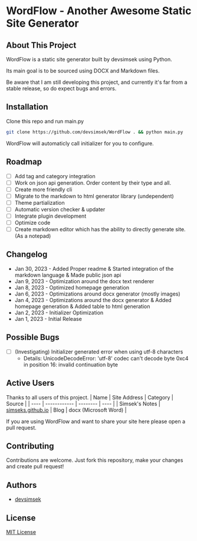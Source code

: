 # WordFlow - Another Awesome Static Site Generator

## About This Project

WordFlow is a static site generator built by devsimsek using Python.

Its main goal is to be sourced using DOCX and Markdown files.

Be aware that I am still developing this project, and currently it's far from a stable release, so do expect bugs and
errors.

## Installation

Clone this repo and run main.py

```sh
git clone https://github.com/devsimsek/WordFlow . && python main.py
```

WordFlow will automaticly call initializer for you to configure.

## Roadmap

* [ ] Add tag and category integration
* [ ] Work on json api generation. Order content by their type and all.
* [ ] Create more friendly cli
* [ ] Migrate to the markdown to html generator library (undependent)
* [ ] Theme partialization
* [ ] Automatic version checker & updater
* [ ] Integrate plugin development
* [ ] Optimize code
* [ ] Create markdown editor which has the ability to directly generate site. (As a notepad)

## Changelog

* Jan 30, 2023 - Added Proper readme & Started integration of the markdown language & Made public json api
* Jan 9, 2023 - Optimization around the docx text renderer
* Jan 8, 2023 - Optimized homepage generation
* Jan 6, 2023 - Optimizations around docx generator (mostly images)
* Jan 4, 2023 - Optimizations around the docx generator & Added homepage generation & Added table to html generation
* Jan 2, 2023 - Initializer Optimization
* Jan 1, 2023 - Initial Release

## Possible Bugs

- [ ] (Investigating) Initializer generated error when using utf-8 characters
    - Details: UnicodeDecodeError: 'utf-8' codec can't decode byte 0xc4 in position 16: invalid continuation byte

## Active Users

Thanks to all users of this project.
| Name | Site Address | Category | Source |
| ---- | ------------ | -------- | ---- |
| Simsek's Notes | [simseks.github.io](https://simseks.github.io) | Blog | docx (Microsoft Word) |

If you are using WordFlow and want to share your site here please open a pull request.

## Contributing

Contributions are welcome. Just fork this repository, make your changes and create pull request!

## Authors

- [devsimsek](https://beta.smsk.me)

## License

[MIT License](https://devsimsek.mit-license.org)